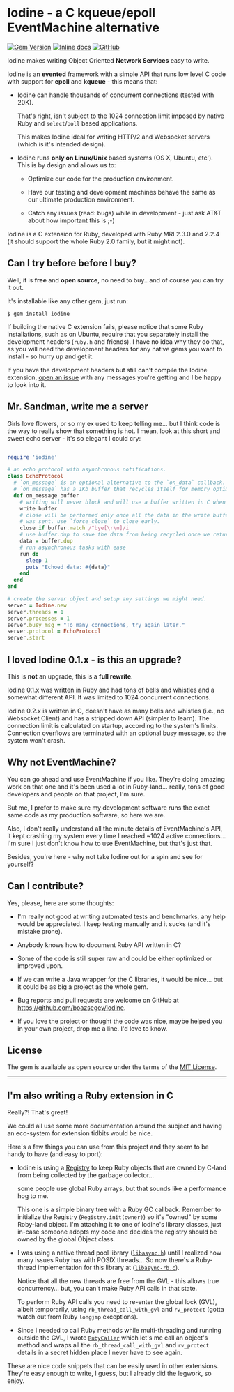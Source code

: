 # Iodine - a C kqueue/epoll EventMachine alternative
[![Gem Version](https://badge.fury.io/rb/iodine.svg)](https://badge.fury.io/rb/iodine)
[![Inline docs](http://inch-ci.org/github/boazsegev/iodine.svg?branch=master)](http://www.rubydoc.info/github/boazsegev/iodine/master/frames)
[![GitHub](https://img.shields.io/badge/GitHub-Open%20Source-blue.svg)](https://github.com/boazsegev/iodine)

Iodine makes writing Object Oriented **Network Services** easy to write.

Iodine is an **evented** framework with a simple API that runs low level C code with support for **epoll** and **kqueue** - this means that:

* Iodine can handle thousands of concurrent connections (tested with 20K).

    That's right,  isn't subject to the 1024 connection limit imposed by native Ruby and `select`/`poll` based applications.

    This makes Iodine ideal for writing HTTP/2 and Websocket servers (which is it's intended design).

* Iodine runs **only on Linux/Unix** based systems (OS X, Ubuntu, etc'). This is by design and allows us to:

     * Optimize our code for the production environment.

     * Have our testing and development machines behave the same as our ultimate production environment.

     * Catch any issues (read: bugs) while in development - just ask AT&T about how important this is ;-)

Iodine is a C extension for Ruby, developed with Ruby MRI 2.3.0 and 2.2.4 (it should support the whole Ruby 2.0 family, but it might not).

## Can I try before before I buy?

Well, it is **free** and **open source**, no need to buy.. and of course you can try it out.

It's installable like any other gem, just run:

```
$ gem install iodine
```

If building the native C extension fails, please notice that some Ruby installations, such as on Ubuntu, require that you separately install the development headers (`ruby.h` and friends). I have no idea why they do that, as you will need the development headers for any native gems you want to install - so hurry up and get it.

If you have the development headers but still can't compile the Iodine extension, [open an issue](https://github.com/boazsegev/iodine/issues) with any messages you're getting and I be happy to look into it.

## Mr. Sandman, write me a server

Girls love flowers, or so my ex used to keep telling me... but I think code is the way to really show that something is hot. I mean, look at this short and sweet echo server - it's so elegant I could cry:

```ruby

require 'iodine'

# an echo protocol with asynchronous notifications.
class EchoProtocol
  # `on_message` is an optional alternative to the `on_data` callback.
  # `on_message` has a 1Kb buffer that recycles itself for memory optimization.
  def on_message buffer
    # writing will never block and will use a buffer written in C when needed.
    write buffer
    # close will be performed only once all the data in the write buffer
    # was sent. use `force_close` to close early.
    close if buffer.match /^bye[\r\n]/i
    # use buffer.dup to save the data from being recycled once we return.
    data = buffer.dup
    # run asynchronous tasks with ease
    run do
      sleep 1
      puts "Echoed data: #{data}"
    end
  end
end

# create the server object and setup any settings we might need.
server = Iodine.new
server.threads = 1
server.processes = 1
server.busy_msg = "To many connections, try again later."
server.protocol = EchoProtocol
server.start

```

## I loved Iodine 0.1.x - is this an upgrade?

This is **not** an upgrade, this is a **full rewrite**.

Iodine 0.1.x was written in Ruby and had tons of bells and whistles and a somewhat different API. It was limited to 1024 concurrent connections.

Iodine 0.2.x is written in C, doesn't have as many bells and whistles (i.e., no Websocket Client) and has a stripped down API (simpler to learn). The connection limit is calculated on startup, according to the system's limits. Connection overflows are terminated with an optional busy message, so the system won't crash.

## Why not EventMachine?

You can go ahead and use EventMachine if you like. They're doing amazing work on that one and it's been used a lot in Ruby-land... really, tons of good developers and people on that project, I'm sure.

But me, I prefer to make sure my development software runs the exact same code as my production software, so here we are.

Also, I don't really understand all the minute details of EventMachine's API, it kept crashing my system every time I reached ~1024 active connections... I'm sure I just don't know how to use EventMachine, but that's just that.

Besides, you're here - why not take Iodine out for a spin and see for yourself?

## Can I contribute?

Yes, please, here are some thoughts:

* I'm really not good at writing automated tests and benchmarks, any help would be appreciated. I keep testing manually and it sucks (and it's mistake prone).

* Anybody knows how to document Ruby API written in C?

* Some of the code is still super raw and could be either optimized or improved upon.

* If we can write a Java wrapper for the C libraries, it would be nice... but it could be as big a project as the whole gem.

* Bug reports and pull requests are welcome on GitHub at https://github.com/boazsegev/iodine.

* If you love the project or thought the code was nice, maybe helped you in your own project, drop me a line. I'd love to know.

## License

The gem is available as open source under the terms of the [MIT License](http://opensource.org/licenses/MIT).

---

## I'm also writing a Ruby extension in C

Really?! That's great!

We could all use some more documentation around the subject and having an eco-system for extension tidbits would be nice.

Here's a few things you can use from this project and they seem to be handy to have (and easy to port):

* Iodine is using a [Registry](https://github.com/boazsegev/iodine/blob/0.2.0/ext/core/rb-registry.h) to keep Ruby objects that are owned by C-land from being collected by the garbage collector...

    some people use global Ruby arrays, but that sounds like a performance hog to me.

    This one is a simple binary tree with a Ruby GC callback. Remember to initialize the Registry (`Registry.init(owner)`) so it's "owned" by some Roby-land object. I'm attaching it to one of Iodine's library classes, just in-case someone adopts my code and decides the registry should be owned by the global Object class.

* I was using a native thread pool library ([`libasync.h`](https://github.com/boazsegev/iodine/blob/0.2.0/ext/core/libasync.h)) until I realized how many issues Ruby has with POSIX threads... So now there's a Ruby-thread implementation for this library at ([`libasync-rb.c`](https://github.com/boazsegev/iodine/blob/0.2.0/ext/core/libasync-rb.c)).

    Notice that all the new threads are free from the GVL - this allows true concurrency... but, you can't make Ruby API calls in that state.

    To perform Ruby API calls you need to re-enter the global lock (GVL), albeit temporarily, using `rb_thread_call_with_gvl` and `rv_protect` (gotta watch out from Ruby `longjmp` exceptions).

* Since I needed to call Ruby methods while multi-threading and running outside the GVL, I wrote [`RubyCaller`](https://github.com/boazsegev/iodine/blob/0.2.0/ext/core/rb-call.h) which let's me call an object's method and wraps all the `rb_thread_call_with_gvl` and `rv_protect` details in a secret hidden place I never have to see again.

These are nice code snippets that can be easily used in other extensions. They're easy enough to write, I guess, but I already did the legwork, so enjoy.
